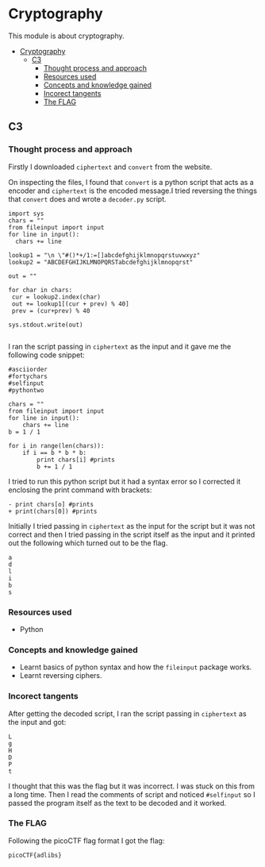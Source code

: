# Cryptography

This module is about cryptography.

- [Cryptography](#cryptography)
  - [C3](#c3)
    - [Thought process and approach](#thought-process-and-approach)
    - [Resources used](#resources-used)
    - [Concepts and knowledge gained](#concepts-and-knowledge-gained)
    - [Incorect tangents](#incorect-tangents)
    - [The FLAG](#the-flag)

## C3

### Thought process and approach 

Firstly I downloaded `ciphertext` and `convert` from the website.

On inspecting the files, I found that `convert` is a python script that acts as a encoder and `ciphertext` is the encoded message.I tried reversing the things that `convert` does and wrote a `decoder.py` script.

```
import sys
chars = ""
from fileinput import input
for line in input():
  chars += line

lookup1 = "\n \"#()*+/1:=[]abcdefghijklmnopqrstuvwxyz"
lookup2 = "ABCDEFGHIJKLMNOPQRSTabcdefghijklmnopqrst"

out = ""

for char in chars:
 cur = lookup2.index(char)
 out += lookup1[(cur + prev) % 40]
 prev = (cur+prev) % 40

sys.stdout.write(out)
 
```

I ran the script passing in `ciphertext` as the input and it gave me the following code snippet:

```
#asciiorder
#fortychars
#selfinput
#pythontwo

chars = ""
from fileinput import input
for line in input():
    chars += line
b = 1 / 1

for i in range(len(chars)):
    if i == b * b * b:
        print chars[i] #prints
        b += 1 / 1
```

I tried to run this python script but it had a syntax error so I corrected it enclosing the print command with brackets:
```
- print chars[o] #prints
+ print(chars[0]) #prints
```
Initially I tried passing in `ciphertext` as the input for the script but it was not correct and then I tried passing in the script itself as the input and it printed out the following which turned out to be the flag.
```
a
d
l
i
b
s
```

### Resources used

- Python

### Concepts and knowledge gained

- Learnt basics of python syntax and how the `fileinput` package works.
- Learnt reversing ciphers.

### Incorect tangents 

After getting the decoded script, I ran the script passing in `ciphertext` as the input and got:
```
L
g
H
D
P
t
```
I thought that this was the flag but it was incorrect. I was stuck on this from a long time. Then I read the comments of script and noticed `#selfinput` so I passed the program itself as the text to be decoded and it worked.

### The FLAG

Following the picoCTF flag format I got the flag:

```
picoCTF{adlibs}
```